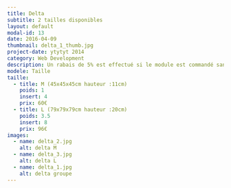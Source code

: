 ```yaml
---
title: Delta
subtitle: 2 tailles disponibles
layout: default
modal-id: 13
date: 2016-04-09
thumbnail: delta_1_thumb.jpg
project-date: ytytyt 2014
category: Web Development
description: Un rabais de 5% est effectué si le module est commandé sans inserts.
modele: Taille
taille:
  - title: M (45x45x45cm hauteur :11cm)
    poids: 1
    insert: 4
    prix: 60€
  - title: L (79x79x79cm hauteur :20cm)
    poids: 3.5
    insert: 8
    prix: 96€
images:
  - name: delta_2.jpg
    alt: delta M
  - name: delta_3.jpg
    alt: delta L
  - name: delta_1.jpg
    alt: delta groupe
---
```

